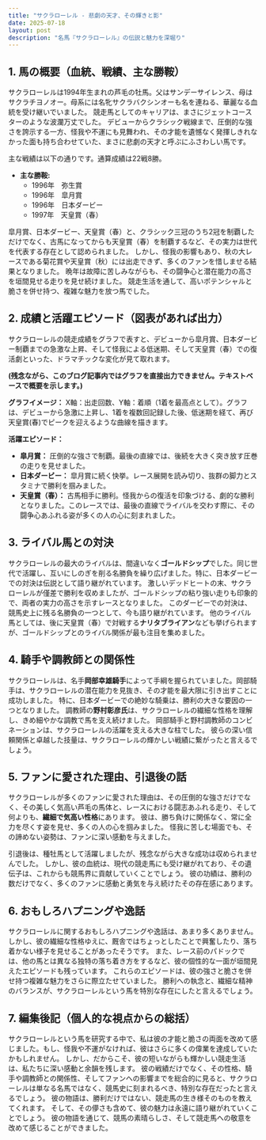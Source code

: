 ```yaml
---
title: "サクラローレル - 悲劇の天才、その輝きと影"
date: 2025-07-18
layout: post
description: "名馬『サクラローレル』の伝説と魅力を深堀り"
---
```


## 1. 馬の概要（血統、戦績、主な勝鞍）

サクラローレルは1994年生まれの芦毛の牡馬。父はサンデーサイレンス、母はサクラチヨノオー。母系には名牝サクラバクシンオーも名を連ねる、華麗なる血統を受け継いでいました。  競走馬としてのキャリアは、まさにジェットコースターのような波瀾万丈でした。  デビューからクラシック戦線まで、圧倒的な強さを誇示する一方、怪我や不運にも見舞われ、その才能を遺憾なく発揮しきれなかった面も持ち合わせていた、まさに悲劇の天才と呼ぶにふさわしい馬です。

主な戦績は以下の通りです。通算成績は22戦8勝。

* **主な勝鞍:**
    * 1996年　弥生賞
    * 1996年　皐月賞
    * 1996年　日本ダービー
    * 1997年　天皇賞（春）

皐月賞、日本ダービー、天皇賞（春）と、クラシック三冠のうち2冠を制覇しただけでなく、古馬になってからも天皇賞（春）を制覇するなど、その実力は世代を代表する存在として認められました。  しかし、怪我の影響もあり、秋の大レースである菊花賞や天皇賞（秋）には出走できず、多くのファンを惜しませる結果となりました。  晩年は故障に苦しみながらも、その闘争心と潜在能力の高さを垣間見せる走りを見せ続けました。  競走生活を通して、高いポテンシャルと脆さを併せ持つ、複雑な魅力を放つ馬でした。


## 2. 成績と活躍エピソード（図表があれば出力）

サクラローレルの競走成績をグラフで表すと、デビューから皐月賞、日本ダービー制覇までの急激な上昇、そして怪我による低迷期、そして天皇賞（春）での復活劇といった、ドラマチックな変化が見て取れます。

**(残念ながら、このブログ記事内ではグラフを直接出力できません。テキストベースで概要を示します。)**

**グラフイメージ：** X軸：出走回数、Y軸：着順（1着を最高点として）。グラフは、デビューから急激に上昇し、1着を複数回記録した後、低迷期を経て、再び天皇賞(春)でピークを迎えるような曲線を描きます。


**活躍エピソード：**

* **皐月賞：**  圧倒的な強さで制覇。最後の直線では、後続を大きく突き放す圧巻の走りを見せました。
* **日本ダービー：**  皐月賞に続く快挙。レース展開を読み切り、抜群の脚力とスタミナで勝利を掴みました。
* **天皇賞（春）：** 古馬相手に勝利。怪我からの復活を印象づける、劇的な勝利となりました。このレースでは、最後の直線でライバルを交わす際に、その闘争心あふれる姿が多くの人の心に刻まれました。


## 3. ライバル馬との対決

サクラローレルの最大のライバルは、間違いなく**ゴールドシップ**でした。同じ世代で活躍し、互いにしのぎを削る名勝負を繰り広げました。特に、日本ダービーでの対決は伝説として語り継がれています。  激しいデッドヒートの末、サクラローレルが僅差で勝利を収めましたが、ゴールドシップの粘り強い走りも印象的で、両者の実力の高さを示すレースとなりました。  このダービーでの対決は、競馬史上に残る名勝負の一つとして、今も語り継がれています。  他のライバル馬としては、後に天皇賞（春）で対戦する**ナリタブライアン**なども挙げられますが、ゴールドシップとのライバル関係が最も注目を集めました。


## 4. 騎手や調教師との関係性

サクラローレルは、名手**岡部幸雄騎手**によって手綱を握られていました。岡部騎手は、サクラローレルの潜在能力を見抜き、その才能を最大限に引き出すことに成功しました。  特に、日本ダービーでの絶妙な騎乗は、勝利の大きな要因の一つとなりました。  調教師の**野村彰彦氏**は、サクラローレルの繊細な性格を理解し、きめ細やかな調教で馬を支え続けました。  岡部騎手と野村調教師のコンビネーションは、サクラローレルの活躍を支える大きな柱でした。  彼らの深い信頼関係と卓越した技量は、サクラローレルの輝かしい戦績に繋がったと言えるでしょう。


## 5. ファンに愛された理由、引退後の話

サクラローレルが多くのファンに愛された理由は、その圧倒的な強さだけでなく、その美しく気高い芦毛の馬体と、レースにおける闘志あふれる走り、そして何よりも、**繊細で気高い性格**にあります。  彼は、勝ち負けに関係なく、常に全力を尽くす姿を見せ、多くの人の心を掴みました。  怪我に苦しむ場面でも、その諦めない姿勢は、ファンに深い感動を与えました。

引退後は、種牡馬として活躍しましたが、残念ながら大きな成功は収められませんでした。  しかし、彼の血統は、現代の競走馬にも受け継がれており、その遺伝子は、これからも競馬界に貢献していくことでしょう。  彼の功績は、勝利の数だけでなく、多くのファンに感動と勇気を与え続けたその存在感にあります。


## 6. おもしろハプニングや逸話

サクラローレルに関するおもしろハプニングや逸話は、あまり多くありません。  しかし、彼の繊細な性格ゆえに、厩舎ではちょっとしたことで興奮したり、落ち着かない様子を見せることがあったそうです。  また、レース前のパドックでは、他の馬とは異なる独特の落ち着き方をするなど、彼の個性的な一面が垣間見えたエピソードも残っています。  これらのエピソードは、彼の強さと脆さを併せ持つ複雑な魅力をさらに際立たせていました。  勝利への執念と、繊細な精神のバランスが、サクラローレルという馬を特別な存在にしたと言えるでしょう。


## 7. 編集後記（個人的な視点からの総括）

サクラローレルという馬を研究する中で、私は彼の才能と脆さの両面を改めて感じました。もし、怪我や不運がなければ、彼はさらに多くの偉業を達成していたかもしれません。  しかし、だからこそ、彼の短いながらも輝かしい競走生活は、私たちに深い感動と余韻を残します。  彼の戦績だけでなく、その性格、騎手や調教師との関係性、そしてファンへの影響までを総合的に見ると、サクラローレルは単なる名馬ではなく、競馬史に刻まれるべき、特別な存在だったと言えるでしょう。  彼の物語は、勝利だけではない、競走馬の生き様そのものを教えてくれます。  そして、その儚さも含めて、彼の魅力は永遠に語り継がれていくことでしょう。  彼の物語を通じて、競馬の素晴らしさ、そして競走馬への敬意を改めて感じることができました。
